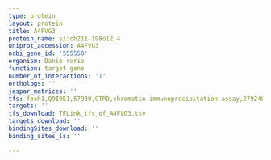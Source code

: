 ```yaml
---
type: protein
layout: protein
title: A4FVG3
protein_name: si:ch211-198o12.4
uniprot_accession: A4FVG3
ncbi_gene_id: '555550'
organism: Danio rerio
function: target gene
number_of_interactions: '1'
orthologs: ''
jaspar_matrices: ''
tfs: foxh1,Q9I9E1,57930,GTRD,chromatin immunoprecipitation assay,27924024%5Buid%5D,No
targets: ''
tfs_download: TFLink_tfs_of_A4FVG3.tsv
targets_download: ''
bindingSites_download: ''
binding_sites_ls: ''

---
```


